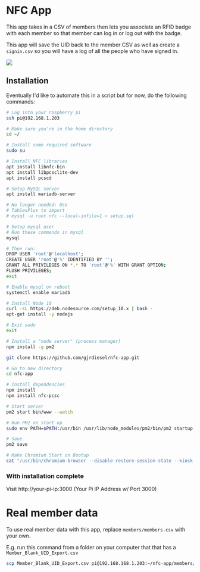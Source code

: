 # NFC App

This app takes in a CSV of members then lets you associate an RFID badge with each member
so that member can log in or log out with the badge.

This app will save the UID back to the member CSV as well as create a `signin.csv` so you will have
a log of all the people who have signed in.

<a href="https://www.youtube.com/watch?v=7-MVB1sp2Mg"><img src="images/example.gif"></a>

## Installation

Eventually I'd like to automate this in a script but for now, do the following commands:

```bash
# Log into your raspberry pi
ssh pi@192.168.1.203

# Make sure you're in the home directory
cd ~/

# Install some required software
sudo su

# Install NFC libraries
apt install libnfc-bin
apt install libpcsclite-dev
apt install pcscd

# Setup MySQL server
apt install mariadb-server

# No longer needed: Use 
# TablesPlus to import
# mysql -u root nfc --local-infile=1 < setup.sql

# Setup mysql user
# Run these commands in mysql
mysql

# Then run:
DROP USER 'root'@'localhost';
CREATE USER 'root'@'%' IDENTIFIED BY '';
GRANT ALL PRIVILEGES ON *.* TO 'root'@'%' WITH GRANT OPTION;
FLUSH PRIVILEGES;
exit

# Enable mysql on reboot
systemctl enable mariadb

# Install Node 10
curl -sL https://deb.nodesource.com/setup_10.x | bash -
apt-get install -y nodejs

# Exit sudo 
exit

# Install a "node server" (process manager)
npm install -g pm2

git clone https://github.com/gjrdiesel/nfc-app.git

# Go to new directory
cd nfc-app

# Install dependencies
npm install
npm install nfc-pcsc

# Start server
pm2 start bin/www --watch

# Run PM2 on start up
sudo env PATH=$PATH:/usr/bin /usr/lib/node_modules/pm2/bin/pm2 startup systemd -u pi --hp /home/pi

# Save 
pm2 save

# Make Chromium Start on Bootup
cat "/usr/bin/chromium-browser --disable-restore-session-state --kiosk http://localhost:3000/" >> /etc/xdg/lxsession/LXDE-pi/autostart
```

### With installation complete

Visit http://your-pi-ip:3000 (Your Pi IP Address w/ Port 3000)

# Real member data
To use real member data with this app, replace `members/members.csv` with your own.

E.g. run this command from a folder on your computer that that has a `Member_Blank_UID_Export.csv`
```bash
scp Member_Blank_UID_Export.csv pi@192.168.168.1.203:~/nfc-app/members/members.csv
```
